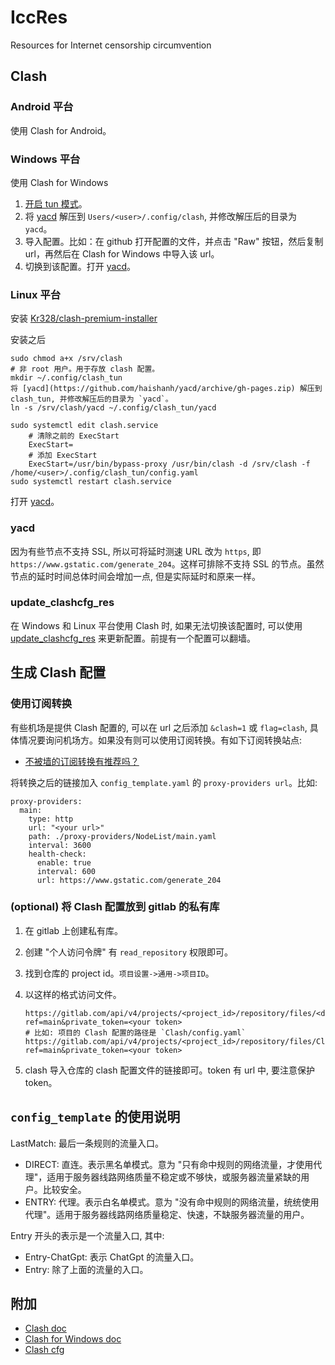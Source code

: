 # IccRes

Resources for Internet censorship circumvention

## Clash

### Android 平台

使用 Clash for Android。

### Windows 平台

使用 Clash for Windows

1.  [开启 tun 模式](https://docs.cfw.lbyczf.com/contents/tun.html#windows)。
2.  将 [yacd](https://github.com/haishanh/yacd/archive/gh-pages.zip) 解压到 `Users/<user>/.config/clash`, 并修改解压后的目录为 `yacd`。
3.  导入配置。比如：在 github 打开配置的文件，并点击 "Raw" 按钮，然后复制 url，再然后在 Clash for Windows 中导入该 url。
4.  切换到该配置。打开 [yacd](http://127.0.0.1:9090/ui/#/proxies)。

### Linux 平台

安装 [Kr328/clash-premium-installer](https://github.com/Kr328/clash-premium-installer)

安装之后

```shell
sudo chmod a+x /srv/clash
# 非 root 用户。用于存放 clash 配置。
mkdir ~/.config/clash_tun
将 [yacd](https://github.com/haishanh/yacd/archive/gh-pages.zip) 解压到 clash_tun, 并修改解压后的目录为 `yacd`。
ln -s /srv/clash/yacd ~/.config/clash_tun/yacd

sudo systemctl edit clash.service
    # 清除之前的 ExecStart
    ExecStart=
    # 添加 ExecStart
    ExecStart=/usr/bin/bypass-proxy /usr/bin/clash -d /srv/clash -f /home/<user>/.config/clash_tun/config.yaml
sudo systemctl restart clash.service
```

打开 [yacd](http://127.0.0.1:9090/ui/#/proxies)。

### yacd

因为有些节点不支持 SSL, 所以可将延时测速 URL 改为 `https`, 即 `https://www.gstatic.com/generate_204`。这样可排除不支持 SSL 的节点。虽然节点的延时时间总体时间会增加一点, 但是实际延时和原来一样。

### update_clashcfg_res

在 Windows 和 Linux 平台使用 Clash 时, 如果无法切换该配置时, 可以使用 [update_clashcfg_res](https://github.com/JohanChane/update-clash-resources.git) 来更新配置。前提有一个配置可以翻墙。

## 生成 Clash 配置

### 使用订阅转换

有些机场是提供 Clash 配置的, 可以在 url 之后添加 `&clash=1` 或 `flag=clash`, 具体情况要询问机场方。如果没有则可以使用订阅转换。有如下订阅转换站点:

-   [不被墙的订阅转换有推荐吗？](https://clashios.com/unblocked-subconvert-websites/)

将转换之后的链接加入 `config_template.yaml` 的 `proxy-providers url`。比如:

```
proxy-providers:
  main:
    type: http
    url: "<your url>"
    path: ./proxy-providers/NodeList/main.yaml
    interval: 3600
    health-check:
      enable: true
      interval: 600
      url: https://www.gstatic.com/generate_204
```

### (optional) 将 Clash 配置放到 gitlab 的私有库

1.  在 gitlab 上创建私有库。
2.  创建 "个人访问令牌" 有 `read_repository` 权限即可。
3.  找到仓库的 project id。`项目设置->通用->项目ID`。
4.  以这样的格式访问文件。

    ```
    https://gitlab.com/api/v4/projects/<project_id>/repository/files/<dir>%2F<file>/raw?ref=main&private_token=<your token>
    # 比如: 项目的 Clash 配置的路径是 `Clash/config.yaml`
    https://gitlab.com/api/v4/projects/<project_id>/repository/files/Clash%2Fconfig.yaml/raw?ref=main&private_token=<your token>
    ```

5.  clash 导入仓库的 clash 配置文件的链接即可。token 有 url 中, 要注意保护 token。

## `config_template` 的使用说明

LastMatch: 最后一条规则的流量入口。
    
-   DIRECT: 直连。表示黑名单模式。意为 "只有命中规则的网络流量，才使用代理"，适用于服务器线路网络质量不稳定或不够快，或服务器流量紧缺的用户。比较安全。
-   ENTRY: 代理。表示白名单模式。意为 "没有命中规则的网络流量，统统使用代理"。适用于服务器线路网络质量稳定、快速，不缺服务器流量的用户。

Entry 开头的表示是一个流量入口, 其中:

-   Entry-ChatGpt: 表示 ChatGpt 的流量入口。
-   Entry: 除了上面的流量的入口。

## 附加

-   [Clash doc](https://lancellc.gitbook.io/clash/)
-   [Clash for Windows doc](https://docs.cfw.lbyczf.com/)
-   [Clash cfg](https://github.com/Dreamacro/clash/wiki/configuration)
